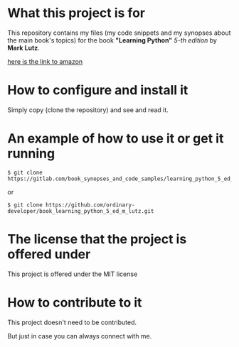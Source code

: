 What this project is for
========================

This repository contains my files (my code snippets and my synopses about the main book's topics) 
for the book **"Learning Python"** *5-th edition* by **Mark Lutz**.
 
[here is the link to amazon](http://www.amazon.com/Learning-Python-Edition-Mark-Lutz/dp/1449355730/ref=pd_sim_14_1?ie=UTF8&refRID=12BMSV7RJTT2MTRS6E5A) 



How to configure and install it 
===============================

Simply copy (clone the repository) and see and read it.


 
An example of how to use it or get it running
=============================================
 
```
$ git clone https://gitlab.com/book_synopses_and_code_samples/learning_python_5_ed_m_lutz.git
```

or

```
$ git clone https://github.com/ordinary-developer/book_learning_python_5_ed_m_lutz.git
```


 
The license that the project is offered under
=============================================

This project is offered under the MIT license



How to contribute to it 
=======================
 
This project doesn't need to be contributed.

But just in case you can always connect with me.
